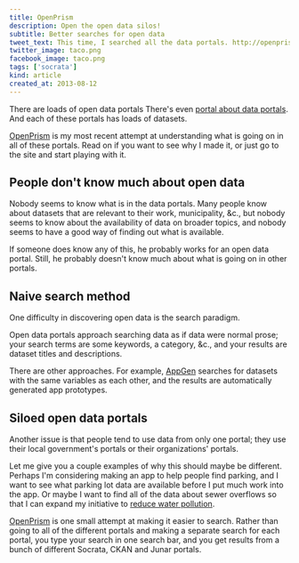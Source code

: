 ```yaml
---
title: OpenPrism
description: Open the open data silos!
subtitle: Better searches for open data
tweet_text: This time, I searched all the data portals. http://openprism.thomaslevine.com http://thomaslevine.com/!/openprism @ckan @junar @socrata
twitter_image: taco.png
facebook_image: taco.png
tags: ['socrata']
kind: article
created_at: 2013-08-12
---
```

There are loads of open data portals
There's even [portal about data portals](http://datacatalogs.org).
And each of these portals has loads of datasets.

[OpenPrism](http://openprism.thomaslevine.com) is my most recent
attempt at understanding what is going on in all of these portals.
Read on if you want to see why I made it, or just go to the site
and start playing with it.

## People don't know much about open data
Nobody seems to know what is in the data portals.
Many people know about datasets that are relevant to their work,
municipality, &c., but nobody seems to know about the availability of
data on broader topics, and nobody seems to have a good way of
finding out what is available.

If someone does know any of this, he probably works for an open data
portal. Still, he probably doesn't know much about what is going on in
other portals.

## Naive search method
One difficulty in discovering open data is the search paradigm.

Open data portals approach searching data as if data were normal prose;
your search terms are some keywords, a category, &c., and your results are
dataset titles and descriptions.

There are other approaches.
For example, [AppGen](http://www.appgen.me/)
searches for datasets with the same variables as each other,
and the results are automatically generated app prototypes.

## Siloed open data portals
Another issue is that people tend to use data from only one portal;
they use their local government's portals or their organizations' portals.

Let me give you a couple examples of why this should maybe be different.
Perhaps I'm considering making an app to help people find parking, and
I want to see what parking lot data are available before I put much work
into the app.
Or maybe I want to find all of the data about sewer overflows so that I
can expand my initiative to [reduce water pollution](http://dontflush.me).

[OpenPrism](http://openprism.thomaslevine.com) is one small attempt
at making it easier to search. Rather than going to all of the different
portals and making a separate search for each portal, you type your
search in one search bar, and you get results from a bunch of different
Socrata, CKAN and Junar portals.

